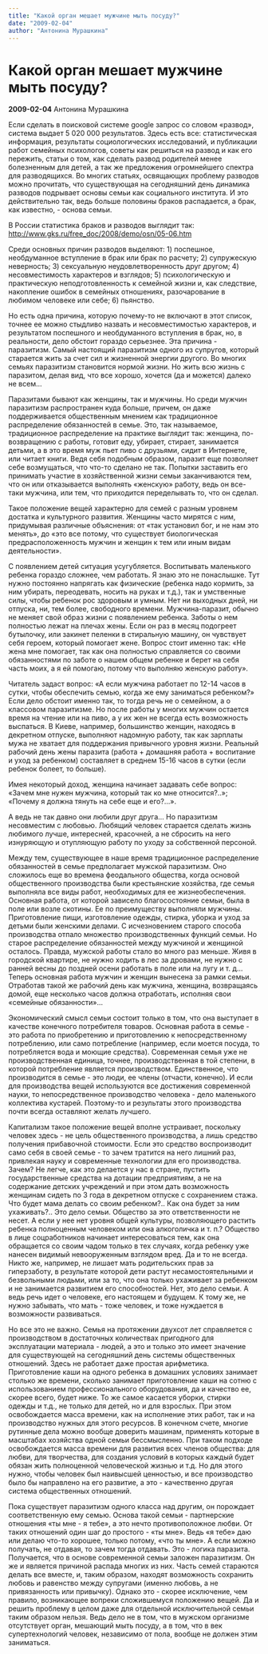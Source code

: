 ```yaml
---
title: "Какой орган мешает мужчине мыть посуду?"
date: "2009-02-04"
author: "Антонина Мурашкина"
---
```


# Какой орган мешает мужчине мыть посуду?

**2009-02-04** Антонина Мурашкина

Если сделать в поисковой системе google запрос со словом «развод», система выдает 5 020 000 результатов. Здесь есть все: статистическая информация, результаты социологических исследований, и публикации работ семейных психологов, советы как решиться на развод и как его пережить, статьи о том, как сделать развод родителей менее болезненным для детей, а так же предложения огромнейшего спектра для разводящихся. Во многих статьях, освящающих проблему разводов можно прочитать, что существующая на сегодняшний день динамика разводов подрывает основы семьи как социального института. И это действительно так, ведь больше половины браков распадается, а брак, как известно, - основа семьи.

В России статистика браков и разводов выглядит так: http://www.gks.ru/free_doc/2008/demo/osn/05-06.htm

Среди основных причин разводов выделяют: 1) поспешное, необдуманное вступление в брак или брак по расчету; 2) супружескую неверность; 3) сексуальную неудовлетворенность друг другом; 4) несовместимость характеров и взглядов; 5) психологическую и практическую неподготовленность к семейной жизни и, как следствие, накопление ошибок в семейных отношениях, разочарование в любимом человеке или себе; 6) пьянство.

Но есть одна причина, которую почему-то не включают в этот список, точнее ее можно стыдливо назвать и несовместимостью характеров, и результатом поспешного и необдуманного вступления в брак, но, в реальности, дело обстоит гораздо серьезнее. Эта причина - паразитизм. Самый настоящий паразитизм одного из супругов, который старается жить за счет сил и жизненной энергии другого. Во многих семьях паразитизм становится нормой жизни. Но жить всю жизнь с паразитом, делая вид, что все хорошо, хочется (да и можется) далеко не всем...

Паразитами бывают как женщины, так и мужчины. Но среди мужчин паразитизм распространен куда больше, причем, он даже поддерживается общественным мнением как традиционное распределение обязанностей в семье. Это, так называемое, традиционное распределение на практике выглядит так: женщина, по-возвращению с работы, готовит еду, убирает, стирает, занимается детьми, а в это время муж пьет пиво с друзьями, сидит в Интернете, или читает книги. Ведя себя подобным образом, паразит еще позволяет себе возмущаться, что что-то сделано не так. Попытки заставить его принимать участие в хозяйственной жизни семьи заканчиваются тем, что он или отказывается выполнять «женскую» работу, ведь он все-таки мужчина, или тем, что приходится переделывать то, что он сделал.

Такое положение вещей характерно для семей с разным уровнем достатка и культурного развития. Женщины часто мирятся с ним, придумывая различные объяснения: от «так установил бог, и не нам это менять», до «это все потому, что существует биологическая предрасположенность мужчин и женщин к тем или иным видам деятельности».

С появлением детей ситуация усугубляется. Воспитывать маленького ребенка гораздо сложнее, чем работать. Я знаю это не понаслышке. Тут нужно постоянно напрягать как физические (ребенка надо кормить, за ним убирать, переодевать, носить на руках и т.д.), так и умственные силы, чтобы ребенок рос здоровым и умным. Нет ни выходных дней, ни отпуска, ни, тем более, свободного времени. Мужчина-паразит, обычно не меняет свой образ жизни с появлением ребенка. Заботы о нем полностью лежат на плечах жены. Если он раз в месяц подогреет бутылочку, или закинет пеленки в стиральную машину, он чувствует себя героем, который помогает жене. Вопрос стоит именно так: «Не жена мне помогает, так как она полностью справляется со своими обязанностями по заботе о нашем общем ребенке и берет на себя часть моих, а я ей помогаю, потому что выполняю женскую работу».

Читатель задаст вопрос: «А если мужчина работает по 12-14 часов в сутки, чтобы обеспечить семью, когда же ему заниматься ребенком?» Если дело обстоит именно так, то тогда речь не о семейном, а о классовом паразитизме. Но после работы у многих мужчин остается время на чтение или на пиво, а у их жен не всегда есть возможность выспаться. В Киеве, например, большинство женщин, находясь в декретном отпуске, выполняют надомную работу, так как зарплаты мужа не хватает для поддержания привычного уровня жизни. Реальный рабочий день жены паразита (работа + домашняя работа + воспитание и уход за ребенком) составляет в среднем 15-16 часов в сутки (если ребенок болеет, то больше).

Имея некоторый доход, женщина начинает задавать себе вопрос: «Зачем мне нужен мужчина, который так ко мне относится?..»; «Почему я должна тянуть на себе еще и его?...».

А ведь не так давно они любили друг друга... Но паразитизм несовместим с любовью. Любящий человек старается сделать жизнь любимого лучше, интересней, красочней, а не сбросить на него изнуряющую и отупляющую работу по уходу за собственной персоной.

Между тем, существующее в наше время традиционное распределение обязанностей в семье предполагает мужской паразитизм. Оно сложилось еще во времена феодального общества, когда основой общественного производства были крестьянские хозяйства, где семья выполняла все виды работ, необходимых для ее жизнеобеспечения. Основная работа, от которой зависело благосостояние семьи, была в поле или возле скотины. Ее по преимуществу выполняли мужчины. Приготовление пищи, изготовление одежды, стирка, уборка и уход за детьми были женскими делами. С исчезновением старого способа производства отпало множество производственных функций семьи. Но старое распределение обязанностей между мужчиной и женщиной осталось. Правда, мужской работы стало во много раз меньше. Живя в городской квартире, не нужно ходить в лес за дровами, не нужно с ранней весны до поздней осени работать в поле или на лугу и т. д... Теперь основная работа мужчин и женщин вынесена за рамки семьи. Отработав такой же рабочий день как мужчина, женщина, возвращаясь домой, еще несколько часов должна отработать, исполняя свои «семейные обязанности»...

Экономический смысл семьи состоит только в том, что она выступает в качестве конечного потребителя товаров. Основная работа в семье - это работа по приобретению и приготовлению к непосредственному потреблению, или само потребление (например, если моется посуда, то потребляется вода и моющие средства). Современная семья уже не производственная единица, точнее, производственная в той степени, в которой потребление является производством. Единственное, что производится в семье - это люди, ее члены (отчасти, конечно). И если для производства вещей используются все достижения современной науки, то непосредственное производство человека - дело маленького коллектива кустарей. Поэтому-то и результаты этого производства почти всегда оставляют желать лучшего.

Капитализм такое положение вещей вполне устраивает, поскольку человек здесь - не цель общественного производства, а лишь средство получения прибавочной стоимости. Если это средство воспроизводит само себя в своей семье - то зачем тратится на него лишний раз, привлекая науку и современные технологии для его производства. Зачем? Не легче, как это делается у нас в стране, пустить государственные средства на дотации предприятиям, а не на содержание детских учреждений и при этом дать возможность женщинам сидеть по 3 года в декретном отпуске с сохранением стажа. Что будет мама делать со своим ребенком?.. Как она будет за ним ухаживать?.. Это дело семьи. Общество за это ответственности не несет. А если у нее нет уровня общей культуры, позволяющего растить ребенка полноценным человеком или она алкоголичка и т. п.? Общество в лице соцработников начинает интересоваться тем, как она обращается со своим чадом только в тех случаях, когда ребенку уже нанесен видимый невооруженным взглядом вред. Да и то не всегда. Никто же, например, не лишает мать родительских прав за гиперзаботу, в результате которой дети растут несамостоятельными и безвольными людьми, или за то, что она только ухаживает за ребенком и не занимается развитием его способностей. Нет, это дело семьи. А ведь речь идет о человеке, его настоящем и будущем. К тому же, не нужно забывать, что мать - тоже человек, и тоже нуждается в возможности развиваться.

Но все это не важно. Семья на протяжении двухсот лет справляется с производством в достаточных количествах пригодного для эксплуатации материала - людей, а это и только это имеет значение для существующей на сегодняшний день системы общественных отношений. Здесь не работает даже простая арифметика. Приготовление каши на одного ребенка в домашних условиях занимает столько же времени, сколько занимает приготовление каши на сотню с использованием профессионального оборудования, да и качество ее, скорее всего, будет ниже. То же самое касается уборки, стирки одежды и т.д., не только для детей, но и для взрослых. При этом освобождается масса времени, как на исполнение этих работ, так и на производство нужных для этого ресурсов. В конечном счете, многие рутинные дела можно вообще доверить машинам, применять которые в масштабах хозяйства одной семьи бессмысленно. При таком подходе освобождается масса времени для развития всех членов общества: для любви, для творчества, для создания условий в которых каждый будет обязан жить полноценной человеческой жизнью и т.д. Но для этого нужно, чтобы человек был наивысшей ценностью, и все производство было бы направлено на его развитие, а это - качественно другая система общественных отношений.

Пока существует паразитизм одного класса над другим, он порождает соответственную ему семью. Основа такой семьи - партнерские отношения «ты мне - я тебе», а это нечто противоположное любви. От таких отношений один шаг до простого - «ты мне». Ведь «я тебе» даю или делаю что-то хорошее, только потому, «что ты мне». А если можно получать, не отдавая, то зачем тогда отдавать. Это - логика паразита. Получается, что в основе современной семьи заложен паразитизм. Он же и является причиной распада многих из них. Часть семей стараются делать все вместе, и, таким образом, находят возможность сохранить любовь и равенство между супругами (именно любовь, а не привязанность или привычку). Однако это - скорее исключение, чем правило, возникающее вопреки сложившемуся положению вещей. Да и решить проблему в целом даже для отдельной исключительной семьи таким образом нельзя. Ведь дело не в том, что в мужском организме отсутствует орган, мешающий мыть посуду, а в том, что в век супертехнологий человек, независимо от пола, вообще не должен этим заниматься.